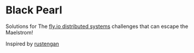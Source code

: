 # Black Pearl

Solutions for The [fly.io distributed systems](https://fly.io/dist-sys/) challenges that can escape the Maelstrom!

Inspired by [rustengan](https://github.com/jonhoo/rustengan)
